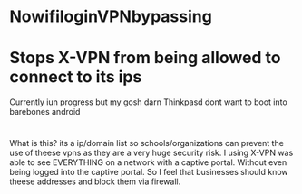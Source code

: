 # NowifiloginVPNbypassing
# Stops X-VPN from being allowed to connect to its ips

Currently iun progress but my gosh darn Thinkpasd dont want to boot into barebones android

#
What is this?
its a ip/domain list so schools/organizations can prevent the use of theese vpns as they are a very huge security risk. I using X-VPN was able to see EVERYTHING on a network with a captive portal. Without even being logged into the captive portal. So I feel that businesses should know theese addresses and block them via firewall.